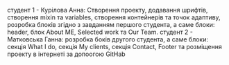 студент 1 - Курілова Анна:
Створення проекту, додавання шрифтів, створення mixin та variables, створення контейнерів та точок адаптиву, розробка блоків згідно з завданням першого студента, а саме блоки: header, блок About ME, Selected work та Our Team.
студент 2 - Матковська Ганна:
розробка боків другого студента, а саме блоки: секція What I do, секція My clients, секція Contact, Footer та розміщення проекту в інтернеті за допоогою GitHab